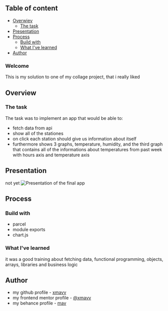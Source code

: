 ## Table of content

- [Overwiev](#overview)
    - [The task](#the-task)
- [Presentation](#presentation)
- [Process](#process)
    - [Build with](#build-with)
    - [What I've learned](#what-ive-learned)
- [Author](#author)


### Welcome

This is my solution to one of my collage project, that i really liked

## Overview

### The task

The task was to implement an app that would be able to:
- fetch data from api
- show all of the stationes
- on click each station should give us information about itself
- furthermore shows 3 graphs, temperature, humidity, and the third graph that contains all of the informations about temperatures from past week with hours axis and temperature axis

## Presentation

not yet
![Presentation of the final app](src/img/screenshot.png)

## Process

### Build with

- parcel
- module exports
- chart.js

### What I've learned

it was a good training about fetching data, functional programming, objects, arrays, libraries and business logic

## Author

- my github profile - [xmavv](https://github.com/xmavv)
- my frontend mentor profile - [@xmavv](https://www.frontendmentor.io/profile/xmavv)
- my behance profile - [mav](https://www.behance.net/mavrgb)